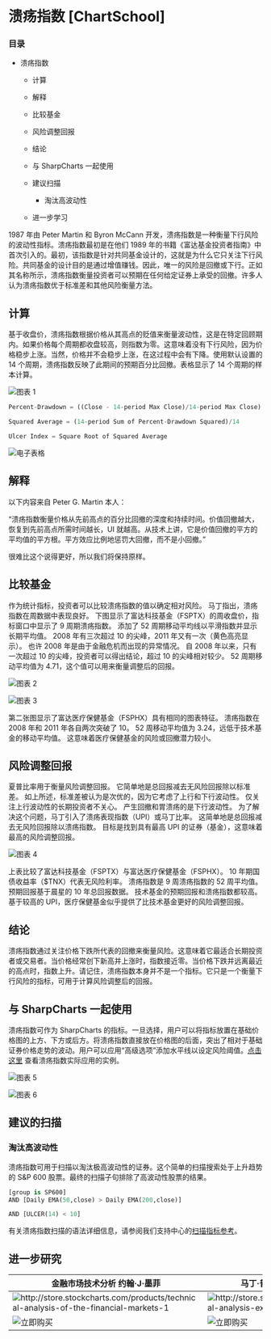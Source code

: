# 溃疡指数 [ChartSchool]

### 目录

+   溃疡指数

    +   计算

    +   解释

    +   比较基金

    +   风险调整回报

    +   结论

    +   与 SharpCharts 一起使用

    +   建议扫描

        +   淘汰高波动性

    +   进一步学习

1987 年由 Peter Martin 和 Byron McCann 开发，溃疡指数是一种衡量下行风险的波动性指标。溃疡指数最初是在他们 1989 年的书籍《富达基金投资者指南》中首次引入的。最初，该指数是针对共同基金设计的，这就是为什么它只关注下行风险。共同基金的设计目的是通过增值赚钱。因此，唯一的风险是回撤或下行。正如其名称所示，溃疡指数衡量投资者可以预期在任何给定证券上承受的回撤。许多人认为溃疡指数优于标准差和其他风险衡量方法。

## 计算

基于收盘价，溃疡指数根据价格从其高点的贬值来衡量波动性，这是在特定回顾期内。如果价格每个周期都收盘较高，则指数为零。这意味着没有下行风险，因为价格稳步上涨。当然，价格并不会稳步上涨，在这过程中会有下降。使用默认设置的 14 个周期，溃疡指数反映了此期间的预期百分比回撤。表格显示了 14 个周期的样本计算。

![图表 1](img/09b92f575d474b3f68da47c206f5ff67.jpg "图表 1")

```py
Percent-Drawdown = ((Close - 14-period Max Close)/14-period Max Close) x 100

Squared Average = (14-period Sum of Percent-Drawdown Squared)/14 

Ulcer Index = Square Root of Squared Average

```

![电子表格](img/5fd523365dd8f5ed07dced35591c6789.jpg "电子表格")

## 解释

以下内容来自 Peter G. Martin 本人：

“溃疡指数衡量价格从先前高点的百分比回撤的深度和持续时间。价值回撤越大，恢复到先前高点所需时间越长，UI 就越高。从技术上讲，它是价值回撤的平方的平均值的平方根。平方效应比例地惩罚大回撤，而不是小回撤。”

很难比这个说得更好，所以我们将保持原样。

## 比较基金

作为统计指标，投资者可以比较溃疡指数的值以确定相对风险。 马丁指出，溃疡指数在周数据中表现良好。 下图显示了富达科技基金（FSPTX）的周收盘价，指标窗口中显示了 9 周期溃疡指数。 添加了 52 周期移动平均线以平滑指数并显示长期平均值。 2008 年有三次超过 10 的尖峰，2011 年又有一次（黄色高亮显示）。 也许 2008 年是由于金融危机而出现的异常情况。 自 2008 年以来，只有一次超过 10 的尖峰，投资者可以得出结论，超过 10 的尖峰相对较少。 52 周期移动平均值为 4.71，这个值可以用来衡量调整后的回报。

![图表 2](img/ee4d11ec184da5483625aa3bb26100a2.jpg "Chart 2")

![图表 3](img/5f089060db6e41066b271ee927f7166f.jpg "Chart 3")

第二张图显示了富达医疗保健基金（FSPHX）具有相同的图表特征。 溃疡指数在 2008 年和 2011 年各自两次突破了 10。 52 周移动平均值为 3.24，远低于技术基金的移动平均值。 这意味着医疗保健基金的风险或回撤潜力较小。

## 风险调整回报

夏普比率用于衡量风险调整回报。 它简单地是总回报减去无风险回报除以标准差。 如上所述，标准差被认为是次优的，因为它考虑了上行和下行波动性。 仅关注上行波动性的长期投资者不关心。 产生回撤和胃溃疡的是下行波动性。 为了解决这个问题，马丁引入了溃疡表现指数（UPI）或马丁比率。 这简单地是总回报减去无风险回报除以溃疡指数。 目标是找到具有最高 UPI 的证券（基金），这意味着最高的风险调整回报。

![图表 4](img/895641c7d658377cc19882cecdd6324a.jpg "Chart 4")

上表比较了富达科技基金（FSPTX）与富达医疗保健基金（FSPHX）。 10 年期国债收益率（$TNX）代表无风险利率。 溃疡指数是 9 周溃疡指数的 52 周平均值。 预期回报基于晨星的 10 年总回报数据。 技术基金的预期回报和溃疡指数都较高。 基于较高的 UPI，医疗保健基金似乎提供了比技术基金更好的风险调整回报。

## 结论

溃疡指数通过关注价格下跌所代表的回撤来衡量风险。这意味着它最适合长期投资者或交易者。当价格经常创下新高并上涨时，指数接近零。当价格下跌并远离最近的高点时，指数上升。请记住，溃疡指数本身并不是一个指标。它只是一个衡量下行风险的指标，可用于计算风险调整后的回报。

## 与 SharpCharts 一起使用

溃疡指数可作为 SharpCharts 的指标。一旦选择，用户可以将指标放置在基础价格图的上方、下方或后方。将溃疡指数直接放在价格图的后面，突出了相对于基础证券价格走势的波动。用户可以应用“高级选项”添加水平线以设定风险阈值。[点击这里](http://stockcharts.com/h-sc/ui?s=SPY&p=W&st=2007-07-02&en=2012-07-02&id=p91585692867&a=276604685 "http://stockcharts.com/h-sc/ui?s=SPY&p=W&st=2007-07-02&en=2012-07-02&id=p91585692867&a=276604685") 查看溃疡指数实际应用的实例。

![图表 5](img/f5019cb6aba3d0e10052ab43adcbe5c1.jpg "图表 5")

![图表 6](img/c7170a4c8c87617f478fcc621c442f86.jpg "图表 6")

## 建议的扫描

### 淘汰高波动性

溃疡指数可用于扫描以淘汰极高波动性的证券。这个简单的扫描搜索处于上升趋势的 S&P 600 股票。最终的扫描子句排除了高波动性股票的结果。

```py
[group is SP600]
AND [Daily EMA(50,close) > Daily EMA(200,close)]  

AND [ULCER(14) < 10] 
```

有关溃疡指数扫描的语法详细信息，请参阅我们支持中心的[扫描指标参考](http://stockcharts.com/docs/doku.php?id=scans:indicators#ulcer_index_ulcer "http://stockcharts.com/docs/doku.php?id=scans:indicators#ulcer_index_ulcer")。

## 进一步研究

| **金融市场技术分析** 约翰·J·墨菲 | **马丁·普林解读技术分析** 马丁·普林 |
| --- | --- |
| ![](http://store.stockcharts.com/products/technical-analysis-of-the-financial-markets-1 "http://store.stockcharts.com/products/technical-analysis-of-the-financial-markets-1") | ![](http://store.stockcharts.com/products/technical-analysis-explained-4th-edition "http://store.stockcharts.com/products/technical-analysis-explained-4th-edition") |
| ![立即购买](http://store.stockcharts.com/products/technical-analysis-of-the-financial-markets-1 "http://store.stockcharts.com/products/technical-analysis-of-the-financial-markets-1") | ![立即购买](http://store.stockcharts.com/products/technical-analysis-explained-4th-edition "http://store.stockcharts.com/products/technical-analysis-explained-4th-edition") |
